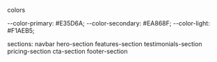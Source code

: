 colors

--color-primary: #E35D6A;
--color-secondary: #EA868F;
--color-light: #F1AEB5;

sections:
  navbar
  hero-section
  features-section
  testimonials-section
  pricing-section
  cta-section
  footer-section